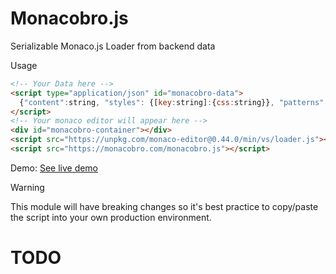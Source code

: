 # Monacobro.js

Serializable Monaco.js Loader from backend data

Usage

```html
<!-- Your Data here -->
<script type="application/json" id="monacobro-data">
  {"content":string, "styles": {[key:string]:{css:string}}, "patterns": Pattern[]}
</script>
<!-- Your monaco editor will appear here -->
<div id="monacobro-container"></div>
<script src="https://unpkg.com/monaco-editor@0.44.0/min/vs/loader.js"></script>
<script src="https://monacobro.com/monacobro.js"></script>
```

Demo: [See live demo](https://monacobro.com/monacobro)

> [!WARNING]
>
> This module will have breaking changes so it's best practice to copy/paste the script into your own production environment.

# TODO
